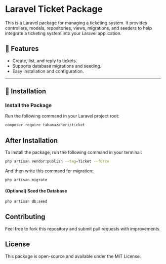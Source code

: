 # Laravel Ticket Package

This is a Laravel package for managing a ticketing system. It provides controllers, models, repositories, views, migrations, and seeders to help integrate a ticketing system into your Laravel application.

## 📌 Features
- Create, list, and reply to tickets.
- Supports database migrations and seeding.
- Easy installation and configuration.

---

## 🚀 Installation

###  Install the Package
Run the following command in your Laravel project root:
```bash
composer require tahamazaheri/ticket
```
## After Installation


To install the package, run the following command in your terminal:

```bash
php artisan vendor:publish --tag=Ticket --force
```
And then write this command for migration:
```bash
php artisan migrate
```
#### (Optional) Seed the Database
```bash
php artisan db:seed
```

## Contributing

Feel free to fork this repository and submit pull requests with improvements.

## License

This package is open-source and available under the MIT License.
